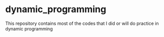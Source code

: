 # dynamic_programming
This repository contains most of the codes that I did or will do practice in dynamic programming
